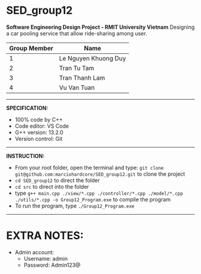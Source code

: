 # SED_group12

**Software Engineering Design Project - RMIT University Vietnam**
Designing a car pooling service that allow ride-sharing among user.

| Group Member | Name |
| --- | --- |
| 1 | Le Nguyen Khuong Duy |
| 2 | Tran Tu Tam |
| 3 | Tran Thanh Lam |
| 4 | Vu Van Tuan |

---

**SPECIFICATION:**

- 100% code by C++
- Code editor: VS Code
- G++ version: 13.2.0
- Version control: Git

---

**INSTRUCTION:**

- From your root folder, open the terminal and type: `git clone git@github.com:marciohardcore/SED_group12.git` to clone the project
- `cd SED_group12` to direct the folder
- `cd src` to direct into the folder
- type `g++ main.cpp ./view/*.cpp ./controller/*.cpp ./model/*.cpp ./utils/*.cpp -o Group12_Program.exe` to compile the program
- To run the program, type `./Group12_Program.exe`

---

# **EXTRA NOTES:**
- Admin account:
  - Username: admin
  - Password: Admin123@
